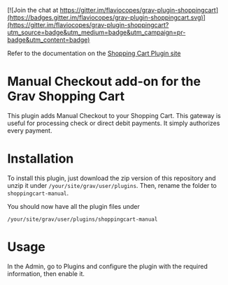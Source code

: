 [![Join the chat at https://gitter.im/flaviocopes/grav-plugin-shoppingcart](https://badges.gitter.im/flaviocopes/grav-plugin-shoppingcart.svg)](https://gitter.im/flaviocopes/grav-plugin-shoppingcart?utm_source=badge&utm_medium=badge&utm_campaign=pr-badge&utm_content=badge)

Refer to the documentation on the [Shopping Cart Plugin site](https://gravshoppingcart.com/docs)

# Manual Checkout add-on for the Grav Shopping Cart

This plugin adds Manual Checkout to your Shopping Cart. This gateway is useful for processing check or direct debit payments. It simply authorizes every payment.

# Installation

To install this plugin, just download the zip version of this repository and unzip it under `/your/site/grav/user/plugins`. Then, rename the folder to `shoppingcart-manual`.

You should now have all the plugin files under

    /your/site/grav/user/plugins/shoppingcart-manual

# Usage

In the Admin, go to Plugins and configure the plugin with the required information, then enable it.
